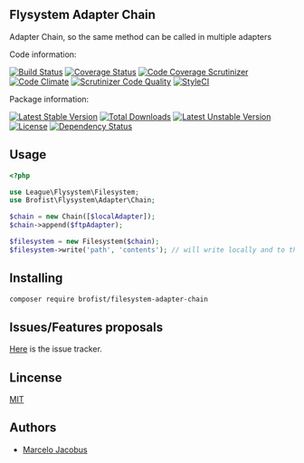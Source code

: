 Flysystem Adapter Chain
-----------------

Adapter Chain, so the same method can be called in multiple adapters

Code information:

[![Build Status](https://travis-ci.org/mjacobus/flysystem-adapter-chain.png?branch=master)](https://travis-ci.org/mjacobus/flysystem-adapter-chain)
[![Coverage Status](https://coveralls.io/repos/mjacobus/flysystem-adapter-chain/badge.png?branch=master)](https://coveralls.io/r/mjacobus/flysystem-adapter-chain?branch=master)
[![Code Coverage Scrutinizer](https://scrutinizer-ci.com/g/mjacobus/flysystem-adapter-chain/badges/coverage.png?b=master)](https://scrutinizer-ci.com/g/mjacobus/flysystem-adapter-chain/?branch=master)
[![Code Climate](https://codeclimate.com/github/mjacobus/flysystem-adapter-chain.png)](https://codeclimate.com/github/mjacobus/flysystem-adapter-chain)
[![Scrutinizer Code Quality](https://scrutinizer-ci.com/g/mjacobus/flysystem-adapter-chain/badges/quality-score.png?b=master)](https://scrutinizer-ci.com/g/mjacobus/flysystem-adapter-chain/?branch=master)
[![StyleCI](https://styleci.io/repos/71474560/shield)](https://styleci.io/repos/71474560)

Package information:

[![Latest Stable Version](https://poser.pugx.org/brofist/filesystem-adapter-chain/v/stable.svg)](https://packagist.org/packages/brofist/filesystem-adapter-chain)
[![Total Downloads](https://poser.pugx.org/brofist/filesystem-adapter-chain/downloads.svg)](https://packagist.org/packages/brofist/filesystem-adapter-chain)
[![Latest Unstable Version](https://poser.pugx.org/brofist/filesystem-adapter-chain/v/unstable.svg)](https://packagist.org/packages/brofist/filesystem-adapter-chain)
[![License](https://poser.pugx.org/brofist/filesystem-adapter-chain/license.svg)](https://packagist.org/packages/brofist/filesystem-adapter-chain)
[![Dependency Status](https://gemnasium.com/brofist/filesystem-adapter-chain.png)](https://gemnasium.com/brofist/filesystem-adapter-chain)


## Usage


```php
<?php

use League\Flysystem\Filesystem;
use Brofist\Flysystem\Adapter\Chain;

$chain = new Chain([$localAdapter]);
$chain->append($ftpAdapter);

$filesystem = new Filesystem($chain);
$filesystem->write('path', 'contents'); // will write locally and to the ftp
```

## Installing

```bash
composer require brofist/filesystem-adapter-chain
```

## Issues/Features proposals

[Here](https://github.com/mjacobus/flysystem-adapter-chain/issues) is the issue tracker.

## Lincense

[MIT](MIT-LICENSE)

## Authors

- [Marcelo Jacobus](https://github.com/mjacobus)
